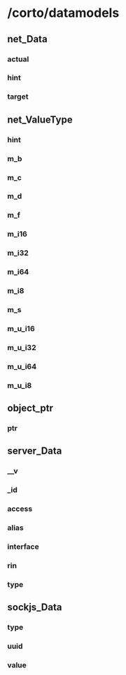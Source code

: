 # /corto/datamodels

## net_Data
### actual
### hint
### target

## net_ValueType
### hint
### m_b
### m_c
### m_d
### m_f
### m_i16
### m_i32
### m_i64
### m_i8
### m_s
### m_u_i16
### m_u_i32
### m_u_i64
### m_u_i8

## object_ptr
### ptr

## server_Data
### __v
### _id
### access
### alias
### interface
### rin
### type

## sockjs_Data
### type
### uuid
### value
